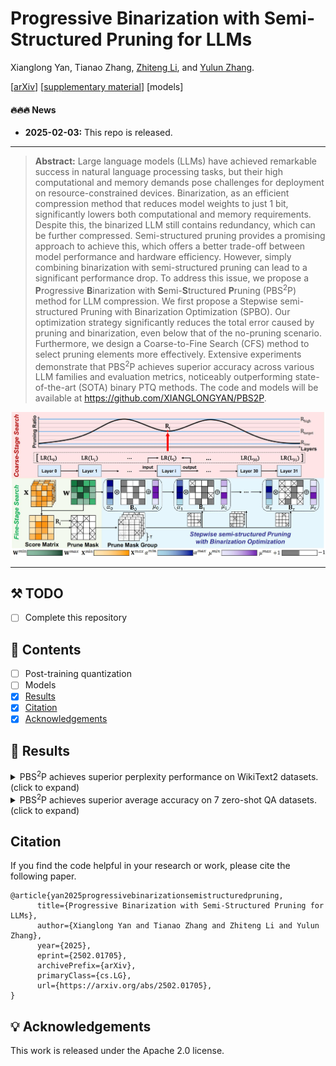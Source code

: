 # Progressive Binarization with Semi-Structured Pruning for LLMs

Xianglong Yan, Tianao Zhang, [Zhiteng Li](https://zhitengli.github.io), and [Yulun Zhang](http://yulunzhang.com/).

[[arXiv](https://arxiv.org/abs/2502.01705
)] [[supplementary material](https://github.com/XIANGLONGYAN/PBS2P/releases/tag/v1)]  [models]

#### 🔥🔥🔥 News

- **2025-02-03:** This repo is released.

---  

> **Abstract:** Large language models (LLMs) have achieved remarkable success in natural language processing tasks, but their high computational and memory demands pose challenges for deployment on resource-constrained devices. Binarization, as an efficient compression method that reduces model weights to just 1 bit, significantly lowers both computational and memory requirements. Despite this, the binarized LLM still contains redundancy, which can be further compressed. Semi-structured pruning provides a promising approach to achieve this, which offers a better trade-off between model performance and hardware efficiency. However, simply combining binarization with semi-structured pruning can lead to a significant performance drop. To address this issue, we propose a **P**rogressive **B**inarization with **S**emi-**S**tructured **P**runing (PBS<sup>2</sup>P) method for LLM compression. We first propose a Stepwise semi-structured Pruning with Binarization Optimization (SPBO). Our optimization strategy significantly reduces the total error caused by pruning and binarization, even below that of the no-pruning scenario. Furthermore, we design a Coarse-to-Fine Search (CFS) method to select pruning elements more effectively. Extensive experiments demonstrate that PBS<sup>2</sup>P achieves superior accuracy across various LLM families and evaluation metrics, noticeably outperforming state-of-the-art (SOTA) binary PTQ methods. The code and models will be available at https://github.com/XIANGLONGYAN/PBS2P. 



![](figs/overview.jpg)

---

## ⚒️ TODO

* [ ] Complete this repository

## 🔗 Contents

- [ ] Post-training quantization
- [ ] Models
- [x] [Results](#Results)
- [x] [Citation](#Citation)
- [x] [Acknowledgements](#Acknowledgements)

## 🔎 Results

<details>
<summary>PBS<sup>2</sup>P achieves superior perplexity performance on WikiText2 datasets. (click to expand)</summary>
<p align="center">
  <img width="90%" src="figs/table1.jpg">
</p>

</details>

<details>
<summary>PBS<sup>2</sup>P achieves superior average accuracy on 7 zero-shot QA datasets. (click to expand)</summary>

<p align="center">
  <img width="100%" src="figs/table2.jpg">
</p>

</details>

## Citation

If you find the code helpful in your research or work, please cite the following paper.

```
@article{yan2025progressivebinarizationsemistructuredpruning,
      title={Progressive Binarization with Semi-Structured Pruning for LLMs}, 
      author={Xianglong Yan and Tianao Zhang and Zhiteng Li and Yulun Zhang},
      year={2025},
      eprint={2502.01705},
      archivePrefix={arXiv},
      primaryClass={cs.LG},
      url={https://arxiv.org/abs/2502.01705}, 
}
```

## 💡 Acknowledgements

This work is released under the Apache 2.0 license.
